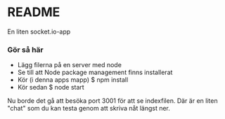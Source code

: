# README #

En liten socket.io-app

### Gör så här ###

* Lägg filerna på en server med node
* Se till att Node package management finns installerat
* Kör (i denna apps mapp) $ npm install
* Kör sedan $ node start

Nu borde det gå att besöka port 3001 för att se indexfilen.
Där är en liten "chat" som du kan testa genom att skriva nåt längst ner.